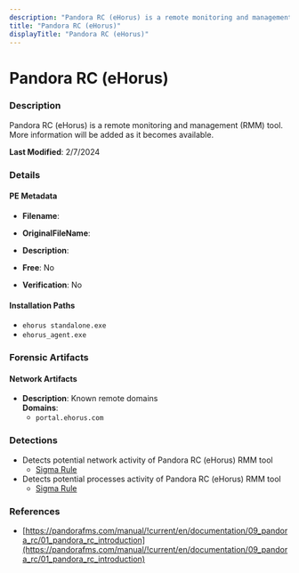 ```yaml
---
description: "Pandora RC (eHorus) is a remote monitoring and management (RMM) tool. More information will be added as it becomes available."
title: "Pandora RC (eHorus)"
displayTitle: "Pandora RC (eHorus)"
---
```




# Pandora RC (eHorus)


### Description

Pandora RC (eHorus) is a remote monitoring and management (RMM) tool. More information will be added as it becomes available.



**Last Modified**: 2/7/2024

### Details


#### PE Metadata
- **Filename**: 
- **OriginalFileName**: 
- **Description**: 


- **Free**: No

- **Verification**: No




#### Installation Paths
- `ehorus standalone.exe`
- `ehorus_agent.exe`

### Forensic Artifacts




#### Network Artifacts
- **Description**: Known remote domains
<br/>**Domains**:
    - `portal.ehorus.com`


### Detections
- Detects potential network activity of Pandora RC (eHorus) RMM tool
  - [Sigma Rule](https://github.com/magicsword-io/LOLRMM/blob/main/detections/sigma/pandora_rc__ehorus__network_sigma.yml)
- Detects potential processes activity of Pandora RC (eHorus) RMM tool
  - [Sigma Rule](https://github.com/magicsword-io/LOLRMM/blob/main/detections/sigma/pandora_rc__ehorus__processes_sigma.yml)

### References
- [https://pandorafms.com/manual/!current/en/documentation/09_pandora_rc/01_pandora_rc_introduction](https://pandorafms.com/manual/!current/en/documentation/09_pandora_rc/01_pandora_rc_introduction)


